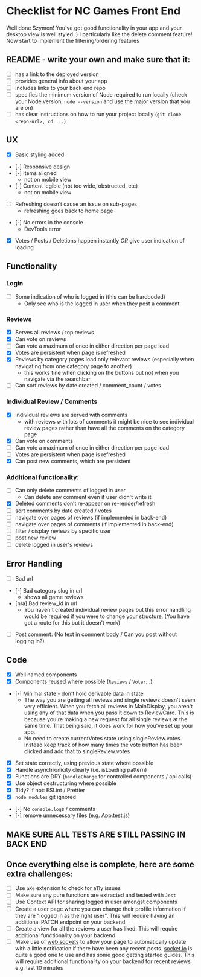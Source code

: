 # Checklist for NC Games Front End

Well done Szymon! You've got good functionality in your app and your desktop view is well styled :)
I particularly like the delete comment feature!
Now start to implement the filtering/ordering features

## README - write your own and make sure that it:

- [ ] has a link to the deployed version
- [ ] provides general info about your app
- [ ] includes links to your back end repo
- [ ] specifies the minimum version of Node required to run locally (check your Node version, `node --version` and use the major version that you are on)
- [ ] has clear instructions on how to run your project locally (`git clone <repo-url>, cd ...`)

## UX

- [x] Basic styling added
- [-] Responsive design
- [-] Items aligned
  - not on mobile view
- [-] Content legible (not too wide, obstructed, etc)
  - not on mobile view
- [ ] Refreshing doesn’t cause an issue on sub-pages
  - refreshing goes back to home page
- [-] No errors in the console
  - DevTools error
- [x] Votes / Posts / Deletions happen instantly _OR_ give user indication of loading

## Functionality

### Login

- [ ] Some indication of who is logged in (this can be hardcoded)
  - Only see who is the logged in user when they post a comment

### Reviews

- [x] Serves all reviews / top reviews
- [x] Can vote on reviews
- [ ] Can vote a maximum of once in either direction per page load
- [x] Votes are persistent when page is refreshed
- [x] Reviews by category pages load only relevant reviews (especially when navigating from one category page to another)
  - this works fine when clicking on the buttons but not when you navigate via the searchbar
- [ ] Can sort reviews by date created / comment_count / votes

### Individual Review / Comments

- [x] Individual reviews are served with comments
  - with reviews with lots of comments it might be nice to see individual review pages rather than have all the comments on the category page
- [x] Can vote on comments
- [ ] Can vote a maximum of once in either direction per page load
- [ ] Votes are persistent when page is refreshed
- [x] Can post new comments, which are persistent

### Additional functionality:

- [ ] Can only delete comments of logged in user
  - Can delete any comment even if user didn't write it
- [x] Deleted comments don’t re-appear on re-render/refresh
- [ ] sort comments by date created / votes
- [ ] navigate over pages of reviews (if implemented in back-end)
- [ ] navigate over pages of comments (if implemented in back-end)
- [ ] filter / display reviews by specific user
- [ ] post new review
- [ ] delete logged in user's reviews

## Error Handling

- [ ] Bad url
- [-] Bad category slug in url
  - shows all game reviews
- [n/a] Bad review_id in url
  - You haven't created individual review pages but this error handling would be required if you were to change your structure. (You have got a route for this but it doesn't work)
- [ ] Post comment: (No text in comment body / Can you post without logging in?)

## Code

- [x] Well named components
- [x] Components reused where possible (`Reviews` / `Voter`...)
- [-] Minimal state - don't hold derivable data in state
  - The way you are getting all reviews and single reviews doesn't seem very efficient. When you fetch all reviews in MainDisplay, you aren't using any of that data when you pass it down to ReviewCard. This is because you're making a new request for all single reviews at the same time. That being said, it does work for how you've set up your app.
  - No need to create currentVotes state using singleReview.votes. Instead keep track of how many times the vote button has been clicked and add that to singleReview.votes
- [x] Set state correctly, using previous state where possible
- [x] Handle asynchronicity clearly (i.e. isLoading pattern)
- [x] Functions are DRY (`handleChange` for controlled components / api calls)
- [x] Use object destructuring where possible
- [x] Tidy? If not: ESLint / Prettier
- [x] `node_modules` git ignored
- [-] No `console.log`s / comments
- [-] remove unnecessary files (e.g. App.test.js)

## MAKE SURE ALL TESTS ARE STILL PASSING IN BACK END

## Once everything else is complete, here are some extra challenges:

- [ ] Use `aXe` extension to check for a11y issues
- [ ] Make sure any pure functions are extracted and tested with `Jest`
- [ ] Use Context API for sharing logged in user amongst components
- [ ] Create a user page where you can change their profile information if they are "logged in as the right user". This will require having an additional PATCH endpoint on your backend
- [ ] Create a view for all the reviews a user has liked. This will require additional functionality on your backend
- [ ] Make use of [web sockets](https://en.wikipedia.org/wiki/WebSocket) to allow your page to automatically update with a little notification if there have been any recent posts. [socket.io](https://socket.io/) is quite a good one to use and has some good getting started guides. This will require additional functionality on your backend for recent reviews e.g. last 10 minutes
